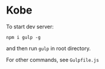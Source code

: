 # Kobe

To start dev server:

```
npm i gulp -g
```

and then run `gulp` in root directory.

For other commands, see `Gulpfile.js`
